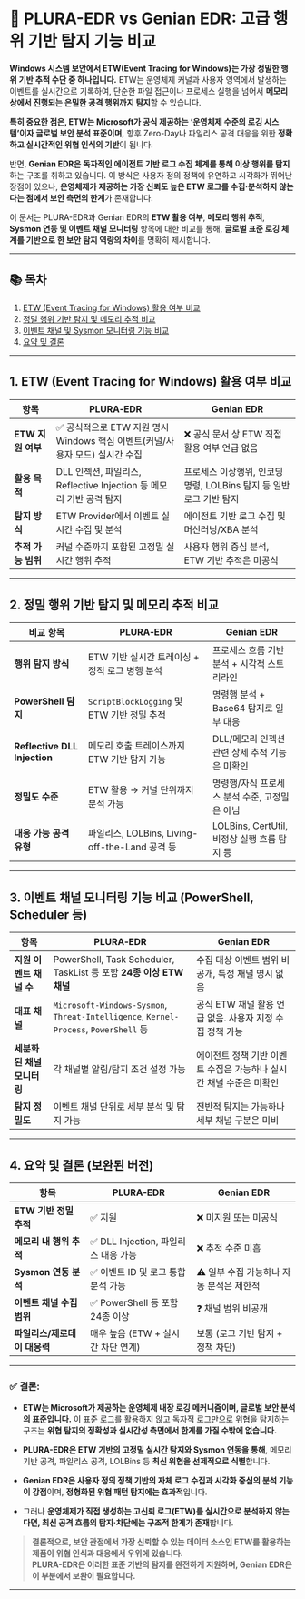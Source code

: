 # 📄 PLURA-EDR vs Genian EDR: 고급 행위 기반 탐지 기능 비교

**Windows 시스템 보안에서 ETW(Event Tracing for Windows)는 가장 정밀한 행위 기반 추적 수단 중 하나입니다.**
ETW는 운영체제 커널과 사용자 영역에서 발생하는 이벤트를 실시간으로 기록하여, 단순한 파일 접근이나 프로세스 실행을 넘어서 **메모리 상에서 진행되는 은밀한 공격 행위까지 탐지**할 수 있습니다.

**특히 중요한 점은, ETW는 Microsoft가 공식 제공하는 ‘운영체제 수준의 로깅 시스템’이자 글로벌 보안 분석 표준이며,**
향후 Zero-Day나 파일리스 공격 대응을 위한 **정확하고 실시간적인 위협 인식의 기반**이 됩니다.

반면, **Genian EDR은 독자적인 에이전트 기반 로그 수집 체계를 통해 이상 행위를 탐지**하는 구조를 취하고 있습니다.
이 방식은 사용자 정의 정책에 유연하고 시각화가 뛰어난 장점이 있으나, **운영체제가 제공하는 가장 신뢰도 높은 ETW 로그를 수집·분석하지 않는다는 점에서 보안 측면의 한계**가 존재합니다.

이 문서는 PLURA-EDR과 Genian EDR의 **ETW 활용 여부**, **메모리 행위 추적**, **Sysmon 연동 및 이벤트 채널 모니터링** 항목에 대한 비교를 통해,
**글로벌 표준 로깅 체계를 기반으로 한 보안 탐지 역량의 차이**를 명확히 제시합니다.

---

## 📚 목차

1. [ETW (Event Tracing for Windows) 활용 여부 비교](#1-etw-event-tracing-for-windows-활용-여부-비교)
2. [정밀 행위 기반 탐지 및 메모리 추적 비교](#2-정밀-행위-기반-탐지-및-메모리-추적-비교)
3. [이벤트 채널 및 Sysmon 모니터링 기능 비교](#3-이벤트-채널-및-sysmon-모니터링-기능-비교)
4. [요약 및 결론](#4-요약-및-결론)

---

## 1. ETW (Event Tracing for Windows) 활용 여부 비교

| 항목            | **PLURA‑EDR**                                         | **Genian EDR**                              |
| ------------- | ----------------------------------------------------- | ------------------------------------------- |
| **ETW 지원 여부** | ✅ 공식적으로 ETW 지원 명시<br>Windows 핵심 이벤트(커널/사용자 모드) 실시간 수집 | ❌ 공식 문서 상 ETW 직접 활용 여부 언급 없음                |
| **활용 목적**     | DLL 인젝션, 파일리스, Reflective Injection 등 메모리 기반 공격 탐지    | 프로세스 이상행위, 인코딩 명령, LOLBins 탐지 등 일반 로그 기반 탐지 |
| **탐지 방식**     | ETW Provider에서 이벤트 실시간 수집 및 분석                        | 에이전트 기반 로그 수집 및 머신러닝/XBA 분석                 |
| **추적 가능 범위**  | 커널 수준까지 포함된 고정밀 실시간 행위 추적                             | 사용자 행위 중심 분석, ETW 기반 추적은 미공식                |

---

## 2. 정밀 행위 기반 탐지 및 메모리 추적 비교

| 비교 항목                        | **PLURA‑EDR**                           | **Genian EDR**                    |
| ---------------------------- | --------------------------------------- | --------------------------------- |
| **행위 탐지 방식**                 | ETW 기반 실시간 트레이싱 + 정적 로그 병행 분석           | 프로세스 흐름 기반 분석 + 시각적 스토리라인         |
| **PowerShell 탐지**            | `ScriptBlockLogging` 및 ETW 기반 정밀 추적     | 명령행 분석 + Base64 탐지로 일부 대응         |
| **Reflective DLL Injection** | 메모리 호출 트레이스까지 ETW 기반 탐지 가능              | DLL/메모리 인젝션 관련 상세 추적 기능은 미확인      |
| **정밀도 수준**                   | ETW 활용 → 커널 단위까지 분석 가능                  | 명령행/자식 프로세스 분석 수준, 고정밀은 아님        |
| **대응 가능 공격 유형**              | 파일리스, LOLBins, Living-off-the-Land 공격 등 | LOLBins, CertUtil, 비정상 실행 흐름 탐지 등 |

---

## 3. 이벤트 채널 모니터링 기능 비교 (PowerShell, Scheduler 등)

| 항목               | **PLURA‑EDR**                                                                       | **Genian EDR**                         |
| ---------------- | ----------------------------------------------------------------------------------- | -------------------------------------- |
| **지원 이벤트 채널 수**  | PowerShell, Task Scheduler, TaskList 등 포함 **24종 이상 ETW 채널**                         | 수집 대상 이벤트 범위 비공개, 특정 채널 명시 없음          |
| **대표 채널**        | `Microsoft-Windows-Sysmon`, `Threat-Intelligence`, `Kernel-Process`, `PowerShell` 등 | 공식 ETW 채널 활용 언급 없음. 사용자 지정 수집 정책 가능    |
| **세분화된 채널 모니터링** | 각 채널별 알림/탐지 조건 설정 가능                                                                | 에이전트 정책 기반 이벤트 수집은 가능하나 실시간 채널 수준은 미확인 |
| **탐지 정밀도**       | 이벤트 채널 단위로 세부 분석 및 탐지 가능                                                            | 전반적 탐지는 가능하나 세부 채널 구분은 미비              |

---

## 4. 요약 및 결론 (보완된 버전)

| 항목                | **PLURA‑EDR**               | **Genian EDR**           |
| ----------------- | --------------------------- | ------------------------ |
| **ETW 기반 정밀 추적**  | ✅ 지원                        | ❌ 미지원 또는 미공식             |
| **메모리 내 행위 추적**   | ✅ DLL Injection, 파일리스 대응 가능 | ❌ 추적 수준 미흡               |
| **Sysmon 연동 분석**  | ✅ 이벤트 ID 및 로그 통합 분석 가능      | ⚠️ 일부 수집 가능하나 자동 분석은 제한적 |
| **이벤트 채널 수집 범위**  | ✅ PowerShell 등 포함 24종 이상    | ❓ 채널 범위 비공개              |
| **파일리스/제로데이 대응력** | 매우 높음 (ETW + 실시간 차단 연계)     | 보통 (로그 기반 탐지 + 정책 차단)    |

---

### ✅ 결론:

* **ETW는 Microsoft가 제공하는 운영체제 내장 로깅 메커니즘이며, 글로벌 보안 분석의 표준입니다.**
  이 표준 로그를 활용하지 않고 독자적 로그만으로 위협을 탐지하는 구조는 **위협 탐지의 정확성과 실시간성 측면에서 한계를 가질 수밖에 없습니다.**

* **PLURA-EDR은 ETW 기반의 고정밀 실시간 탐지와 Sysmon 연동을 통해**, 메모리 기반 공격, 파일리스 공격, LOLBins 등 **최신 위협을 선제적으로 식별**합니다.

* **Genian EDR은 사용자 정의 정책 기반의 자체 로그 수집과 시각화 중심의 분석 기능이 강점**이며, **정형화된 위협 패턴 탐지에는 효과적**입니다.

* 그러나 **운영체제가 직접 생성하는 고신뢰 로그(ETW)를 실시간으로 분석하지 않는다면, 최신 공격 흐름의 탐지·차단에는 구조적 한계가 존재**합니다.

> **결론적으로, 보안 관점에서 가장 신뢰할 수 있는 데이터 소스인 ETW를 활용하는 제품이 위협 인식과 대응에서 우위에 있습니다.  
> PLURA-EDR은 이러한 표준 기반의 탐지를 완전하게 지원하며, Genian EDR은 이 부분에서 보완이 필요합니다.**

---
